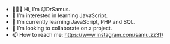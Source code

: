 - 🧑🏽‍💻 Hi, I’m @DrSamus.
- 👀 I’m interested in learning JavaScript.
- 🌱 I’m currently learning JavaScript, PHP and SQL.
- 💼 I’m looking to collaborate on a project.
- 📫 How to reach me: https://www.instagram.com/samu.zz31/
